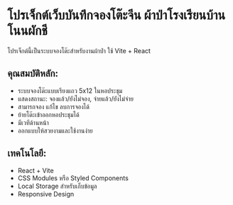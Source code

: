 <!-- Use this file to provide workspace-specific custom instructions to Copilot. For more details, visit https://code.visualstudio.com/docs/copilot/copilot-customization#_use-a-githubcopilotinstructionsmd-file -->

# โปรเจ็กต์เว็บบันทึกจองโต๊ะจีน ผ้าป่าโรงเรียนบ้านโนนผักชี

โปรเจ็กต์นี้เป็นระบบจองโต๊ะสำหรับงานผ้าป่า ใช้ Vite + React

## คุณสมบัติหลัก:
- ระบบจองโต๊ะแบบเรียงแถว 5x12 ในหอประชุม
- แสดงสถานะ: จองแล้ว/ยังไม่จอง, จ่ายแล้ว/ยังไม่จ่าย
- สามารถจอง แก้ไข ลบการจองได้
- ย้ายโต๊ะเข้าออกหอประชุมได้
- มีเวทีด้านหน้า
- ออกแบบให้สวยงามและใช้งานง่าย

## เทคโนโลยี:
- React + Vite
- CSS Modules หรือ Styled Components
- Local Storage สำหรับเก็บข้อมูล
- Responsive Design
